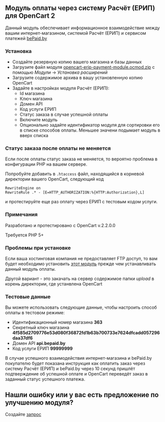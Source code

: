 ## Модуль оплаты через систему Расчёт (ЕРИП) для OpenCart 2

Данный модуль обеспечивает информационное взаимодействие между вашим интернет-магазином, системой Расчёт (ЕРИП) и сервисом платежей [bePaid.by](https://bepaid.by)

### Установка

* Создайте резервную копию вашего магазина и базы данных
* Загрузите файл модуля [opencart-erip-payment-module.ocmod.zip](https://github.com/beGateway/opencart-2-erip-payment-module/raw/opencart-2.2/opencart-erip-payment-module.ocmod.zip) с помощью _Модули_ -> _Установка расширений_
* Загрузите содержимое архива в вашу установленную копию OpenCart
* Задайте в настройках модуля Расчёт (ЕРИП):
  * Id магазина
  * Ключ магазина
  * Домен API
  * Код услуги ЕРИП
  * Статус заказа в случае успешной оплаты
  * Включите модуль
  * Опционально задайте идентификатор модуля для сортировки его в списке способов оплаты. Меньшее значени подымает модуль в вверх списка

### Статус заказа после оплаты не меняется

Если после оплаты статус заказа не меняется, то вероятно проблема в конфигурации PHP на вашем сервере.

Попробуйте добавить в `.htaccess` файл, находящийся в корневой директории вашего OpenCart, следующий код

```
RewriteEngine on
RewriteRule .* - [E=HTTP_AUTHORIZATION:%{HTTP:Authorization},L]
```
и протестируйте еще раз оплату через ЕРИП с тестовым кодом услуги.

### Примечания

Разработано и протестировано с OpenCart v.2.2.0.0

Требуется PHP 5+

### Проблемы при установке

Если ваша хостинговая компания не предоставляет FTP доступ, то вам будет необходимо установить
[этот модуль](http://www.opencart.com/index.php?route=extension/extension/info&extension_id=18892) прежде чем устанавливать данный модуль оплаты.

Другой вариант - это закачать на сервер содержимое папки _upload_ в корень директoрии, где устанвлена OpenCart

### Тестовые данные

Вы можете использовать следующие данные, чтобы настроить способ оплаты в
тестовом режиме:

  * Идентификационный номер магазина __363__
  * Секретный ключ магазина __4f585d2709776e53d080f36872fd1b63b700733e7624dfcadd057296daa37df6__
  * Домен API __api.bepaid.by__
  * Код услуги ЕРИП __99999999__

В случае успешного взаимодействия интернет-магазина и bePaid.by покупателю будет показана инструкция как оплатить заказ через систему Расчёт (ЕРИП) и bePaid.by через 10 секунд пришлёт подтверждение об успешной оплате и OpenCart переведёт заказ в заданный статус успешного платежа.

## Нашли ошибку или у вас есть предложение по улучшению модуля?

Создайте [запрос](https://github.com/beGateway/opencart-erip-payment-module/issues/new)
